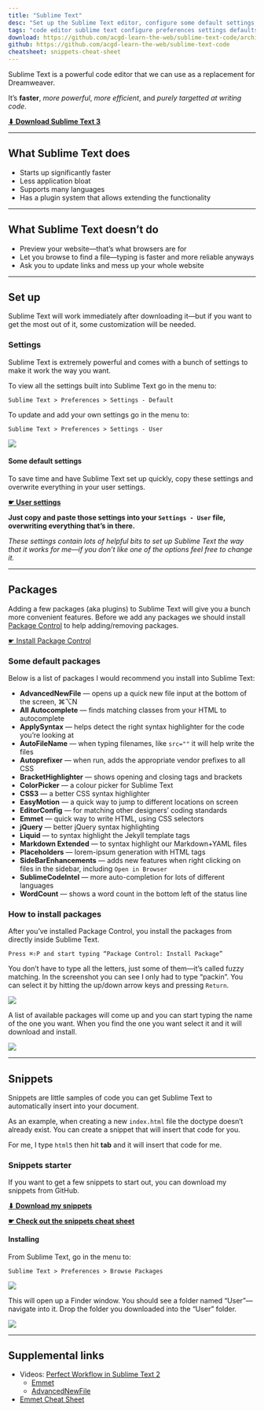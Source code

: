 ```yaml
---
title: "Sublime Text"
desc: "Set up the Sublime Text editor, configure some default settings, and install packages for the most efficiency."
tags: "code editor sublime text configure preferences settings defaults install packages"
download: https://github.com/acgd-learn-the-web/sublime-text-code/archive/master.zip
github: https://github.com/acgd-learn-the-web/sublime-text-code
cheatsheet: snippets-cheat-sheet
---
```


Sublime Text is a powerful code editor that we can use as a replacement for Dreamweaver.

It’s **faster**, *more powerful*, *more efficient*, and *purely targetted at writing code*.

**[⬇ Download Sublime Text 3](http://www.sublimetext.com/3)**

---

## What Sublime Text does

- Starts up significantly faster
- Less application bloat
- Supports many languages
- Has a plugin system that allows extending the functionality

---

## What Sublime Text doesn’t do

- Preview your website—that’s what browsers are for
- Let you browse to find a file—typing is faster and more reliable anyways
- Ask you to update links and mess up your whole website

---

## Set up

Sublime Text will work immediately after downloading it—but if you want to get the most out of it, some customization will be needed.

### Settings

Sublime Text is extremely powerful and comes with a bunch of settings to make it work the way you want.

To view all the settings built into Sublime Text go in the menu to:

```
Sublime Text > Preferences > Settings - Default
```

To update and add your own settings go in the menu to:

```
Sublime Text > Preferences > Settings - User
```

![](settings-user.png)

#### Some default settings

To save time and have Sublime Text set up quickly, copy these settings and overwrite everything in your user settings.

**[☛ User settings](https://github.com/acgd-learn-the-web/sublime-text-code/archive/master.zip)**

**Just copy and paste those settings into  your `Settings - User` file, overwriting everything that’s in there.**

*These settings contain lots of helpful bits to set up Sublime Text the way that it works for me—if you don’t like one of the options feel free to change it.*

---

## Packages

Adding a few packages (aka plugins) to Sublime Text will give you a bunch more convenient features.
Before we add any packages we should install [Package Control](https://sublime.wbond.net/) to help adding/removing packages.

[☛ Install Package Control](https://sublime.wbond.net/installation)

### Some default packages

Below is a list of packages I would recommend you install into Sublime Text:

- **AdvancedNewFile** — opens up a quick new file input at the bottom of the screen, ⌘⌥N
- **All Autocomplete** — finds matching classes from your HTML to autocomplete
- **ApplySyntax** — helps detect the right syntax highlighter for the code you’re looking at
- **AutoFileName** — when typing filenames, like `src=""` it will help write the files
- **Autoprefixer** — when run, adds the appropriate vendor prefixes to all CSS
- **BracketHighlighter** — shows opening and closing tags and brackets
- **ColorPicker** — a colour picker for Sublime Text
- **CSS3** — a better CSS syntax highlighter
- **EasyMotion** — a quick way to jump to different locations on screen
- **EditorConfig** — for matching other designers’ coding standards
- **Emmet** — quick way to write HTML, using CSS selectors
- **jQuery** — better jQuery syntax highlighting
- **Liquid** — to syntax highlight the Jekyll template tags
- **Markdown Extended** — to syntax highlight our Markdown+YAML files
- **Placeholders** — lorem-ipsum generation with HTML tags
- **SideBarEnhancements** — adds new features when right clicking on files in the sidebar, including `Open in Browser`
- **SublimeCodeIntel** — more auto-completion for lots of different languages
- **WordCount** — shows a word count in the bottom left of the status line

### How to install packages

After you’ve installed Package Control, you install the packages from directly inside Sublime Text.

```
Press ⌘⇧P and start typing “Package Control: Install Package”
```

You don’t have to type all the letters, just some of them—it’s called fuzzy matching.
In the screenshot you can see I only had to type “packin”.
You can select it by hitting the up/down arrow keys and pressing `Return`.

![](package-control-1.png)

A list of available packages will come up and you can start typing the name of the one you want.
When you find the one you want select it and it will download and install.

![](package-control-2.png)

---

## Snippets

Snippets are little samples of code you can get Sublime Text to automatically insert into your document.

As an example, when creating a new `index.html` file the doctype doesn’t already exist.
You can create a snippet that will insert that code for you.

For me, I type `html5` then hit **tab** and it will insert that code for me.

### Snippets starter

If you want to get a few snippets to start out, you can download my snippets from GitHub.

**[⬇ Download my snippets](https://github.com/thomasjbradley/sublime-snippets/archive/master.zip)**

**[☛ Check out the snippets cheat sheet](/topics/snippets-cheat-sheet/)**

#### Installing

From Sublime Text, go in the menu to:

```
Sublime Text > Preferences > Browse Packages
```

![](browse-packages.png)

This will open up a Finder window. You should see a folder named “User”—navigate into it.
Drop the folder you downloaded into the “User” folder.

![](packages-user.png)

---

## Supplemental links

- Videos: [Perfect Workflow in Sublime Text 2](https://tutsplus.com/course/improve-workflow-in-sublime-text-2/)
	- [Emmet](https://tutsplus.com/lesson/emmet/)
	- [AdvancedNewFile](https://tutsplus.com/lesson/lightning-fast-folder-and-file-creation/)
- [Emmet Cheat Sheet](http://docs.emmet.io/cheat-sheet/)
